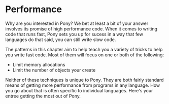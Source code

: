 # Performance

Why are you interested in Pony? We bet at least a bit of your answer involves
its promise of high performance code. When it comes to writing code that runs
fast, Pony sets you up for sucess in a way that few languages do that said, you
can still write slow code. 

The patterns in this chapter aim to help teach you a variety of tricks to help
you write fast code. Most of them will focus on one or both of the following:

- Limit memory allocations
- Limit the number of objects your create

Neither of these techniques is unique to Pony. They are both fairly standard
means of getting more performance from programs in any language. How you go
about that is often specific to individual languages. Here's your entree getting
the most out of Pony.
